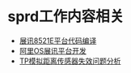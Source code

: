# sprd工作内容相关

- [展讯8521E平台代码编译](sprd-android-code-operation-20190717.md)
- [阿里OS展讯平台开发](alios-readme/alios-readme-20190722.md)
- [TP模拟距离传感器失效问题分析](TP模拟距离传感器失效问题分析.md)
